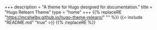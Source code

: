 +++
description = "A theme for Hugo designed for documentation."
title = "Hugo Relearn Theme"
type = "home"
+++
{{% replaceRE "https://mcshelby.github.io/hugo-theme-relearn/" "" %}}
{{< include "README.md" "true" >}}
{{% /replaceRE %}}